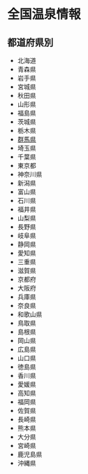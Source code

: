# 全国温泉情報

## 都道府県別

* 北海道
* 青森県
* 岩手県
* 宮城県
* 秋田県
* 山形県
* 福島県
* 茨城県
* 栃木県
* [群馬県](gunma/index.md)
* 埼玉県
* 千葉県
* 東京都
* 神奈川県
* 新潟県
* 富山県
* 石川県
* 福井県
* 山梨県
* 長野県
* 岐阜県
* 静岡県
* 愛知県
* 三重県
* 滋賀県
* 京都府
* 大阪府
* 兵庫県
* 奈良県
* 和歌山県
* 鳥取県
* 島根県
* 岡山県
* 広島県
* 山口県
* 徳島県
* 香川県
* 愛媛県
* 高知県
* 福岡県
* 佐賀県
* 長崎県
* 熊本県
* 大分県
* 宮崎県
* 鹿児島県
* 沖縄県
